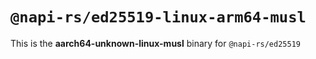 # `@napi-rs/ed25519-linux-arm64-musl`

This is the **aarch64-unknown-linux-musl** binary for `@napi-rs/ed25519`
